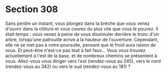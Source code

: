 # Section 308

Sans perdre un instant, vous plongez dans la brèche que vous 
venez d'ouvrir dans la clôture et vous courez du plus vite que 
vous le pouvez. Il était temps : vous venez à peine de vous 
dissimuler derrière le tronc d'un arbre, lorsqu'une patrouille 
arrive à la hauteur de l'ouverture. Cependant, elle ne se met pas à 
votre poursuite, pensant que le froid aura raison de vous. Et 
peut-être n'est-ce pas tout à fait faux... Vous vous trouvez 
actuellement à l'est de la base, et de nombreux chemins se 
présentent à vous. Allez-vous vous diriger vers l'est (rendez-vous 
au 245), vers le nord (rendez-vous au 342) ou vers le sud 
(rendez-vous au 181) ?